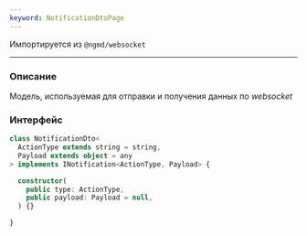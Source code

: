 ```yaml
---
keyword: NotificationDtoPage
---
```


Импортируется из `@ngmd/websocket`

---

### Описание

Модель, используемая для отправки и получения данных по *websocket*

### Интерфейс

```ts
class NotificationDto<
  ActionType extends string = string, 
  Payload extends object = any
> implements INotification<ActionType, Payload> {

  constructor(
    public type: ActionType,
    public payload: Payload = null,
  ) {}

}
```